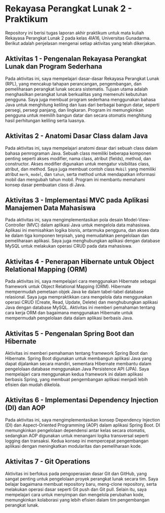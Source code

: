 # Rekayasa Perangkat Lunak 2 - Praktikum

Repository ini berisi tugas laporan akhir praktikum untuk mata kuliah Rekayasa Perangkat Lunak 2 pada kelas 4IA16, Universitas Gunadarma. Berikut adalah penjelasan mengenai setiap aktivitas yang telah dikerjakan.

## Aktivitas 1 - Pengenalan Rekayasa Perangkat Lunak dan Program Sederhana
Pada aktivitas ini, saya mempelajari dasar-dasar Rekayasa Perangkat Lunak (RPL), yang mencakup tahapan perancangan, pengembangan, dan pemeliharaan perangkat lunak secara sistematis. Tujuan utama adalah menghasilkan perangkat lunak berkualitas yang memenuhi kebutuhan pengguna. Saya juga membuat program sederhana menggunakan bahasa Java untuk menghitung keliling dan luas dari berbagai bangun datar, seperti persegi, persegi panjang, dan lingkaran. Program ini memungkinkan pengguna untuk memilih bangun datar dan secara otomatis menghitung hasil perhitungan keliling serta luasnya.

## Aktivitas 2 - Anatomi Dasar Class dalam Java
Pada aktivitas ini, saya mempelajari anatomi dasar dari sebuah class dalam bahasa pemrograman Java. Sebuah class memiliki beberapa komponen penting seperti akses modifier, nama class, atribut (fields), method, dan constructor. Akses modifier digunakan untuk mengatur visibilitas class, atribut, dan method. Saya juga membuat contoh class `Mobil` yang memiliki atribut `merk`, `model`, dan `tahun`, serta method untuk mendapatkan informasi mobil dan mengubah tahun mobil. Program ini membantu memahami konsep dasar pembuatan class di Java.

## Aktivitas 3 - Implementasi MVC pada Aplikasi Manajemen Data Mahasiswa
Pada aktivitas ini, saya mengimplementasikan pola desain Model-View-Controller (MVC) dalam aplikasi Java untuk mengelola data mahasiswa. Aplikasi ini memisahkan logika bisnis, antarmuka pengguna, dan akses data ke dalam tiga komponen terpisah, yang memudahkan pengelolaan dan pemeliharaan aplikasi. Saya juga menghubungkan aplikasi dengan database MySQL untuk melakukan operasi CRUD pada data mahasiswa.

## Aktivitas 4 - Penerapan Hibernate untuk Object Relational Mapping (ORM)
Pada aktivitas ini, saya mempelajari cara menggunakan Hibernate sebagai framework untuk Object Relational Mapping (ORM). Hibernate mempermudah pemetaan objek Java ke dalam tabel-tabel database relasional. Saya juga mempraktikkan cara mengelola data menggunakan operasi CRUD (Create, Read, Update, Delete) dan menghubungkan aplikasi Java dengan database MySQL. Aktivitas ini memberi pemahaman tentang cara kerja ORM dan bagaimana menggunakan Hibernate untuk mempermudah pengelolaan data dalam aplikasi berbasis Java.

## Aktivitas 5 - Pengenalan Spring Boot dan Hibernate
Aktivitas ini memberi pemahaman tentang framework Spring Boot dan Hibernate. Spring Boot digunakan untuk membangun aplikasi Java yang dapat dijalankan secara mandiri, sementara Hibernate membantu dalam pengelolaan database menggunakan Java Persistence API (JPA). Saya mempelajari cara menggunakan kedua framework ini dalam aplikasi berbasis Spring, yang membuat pengembangan aplikasi menjadi lebih efisien dan mudah dikelola.

## Aktivitas 6 - Implementasi Dependency Injection (DI) dan AOP
Pada aktivitas ini, saya mengimplementasikan konsep Dependency Injection (DI) dan Aspect-Oriented Programming (AOP) dalam aplikasi Spring Boot. DI memungkinkan pengelolaan dependensi antar kelas secara otomatis, sedangkan AOP digunakan untuk menangani logika transversal seperti logging dan transaksi. Kedua konsep ini mempercepat pengembangan aplikasi dengan meningkatkan modularitas dan pemeliharaan kode.

## Aktivitas 7 - Git Operations
Aktivitas ini berfokus pada pengoperasian dasar Git dan GitHub, yang sangat penting untuk pengelolaan proyek perangkat lunak secara tim. Saya belajar bagaimana membuat repository baru, meng-clone repository, serta melakukan operasi dasar seperti Git push dan Git pull. Selain itu, saya mempelajari cara untuk menyimpan dan mengelola perubahan kode, memungkinkan kolaborasi yang lebih efisien dalam tim pengembangan perangkat lunak.
